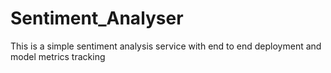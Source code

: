 # Sentiment_Analyser
This is a simple sentiment analysis service with end to end deployment and model metrics tracking
